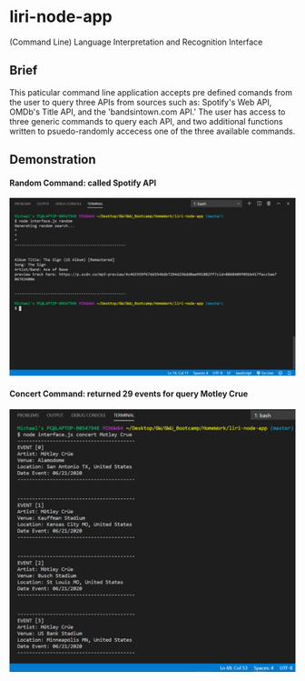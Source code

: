 # liri-node-app
(Command Line) Language Interpretation and Recognition Interface

## Brief
This paticular command line application accepts pre defined comands from the user to query three APIs from sources such as: Spotify's Web API, OMDb's Title API, and the 'bandsintown.com API.' 
The user has access to three generic commands to query each API, and two additional functions written to psuedo-randomly accecess one of the three available commands.

## Demonstration
#### Random Command: called Spotify API
![alt text](https://github.com/MichaelRempe/liri-node-app/blob/master/images/Random.PNG)

#### Concert Command: returned 29 events for query Motley Crue
![alt text](https://github.com/MichaelRempe/liri-node-app/blob/master/images/concert.PNG)
